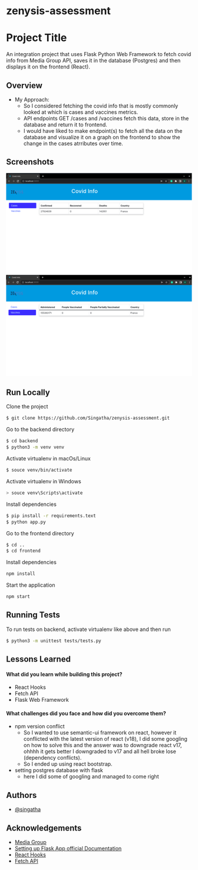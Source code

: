 # zenysis-assessment


# Project Title

An integration project that uses Flask Python Web Framework to fetch covid info from Media Group API, saves it in the database (Postgres) and then displays it on the frontend (React).

## Overview

- My Approach:
    - So I considered fetching the covid info that is mostly commonly looked at which is cases and vaccines metrics.
    - API endpoints GET /cases and /vaccines fetch this data, store in the database and return it to frontend.
    - I would have liked to make endpoint(s) to fetch all the data on the database and visualize it on a graph on the frontend to show the change in the cases atrributes over time.


## Screenshots

![App Screenshot 1](./frontend/src/images/caese_display.png)
![App Screenshot 2](./frontend/src/images/vaccines_display.png)


## Run Locally

Clone the project

```bash
$ git clone https://github.com/Singatha/zenysis-assessment.git
```

Go to the backend directory

```bash
$ cd backend
$ python3 -m venv venv
```

Activate virtualenv in macOs/Linux
```bash
$ souce venv/bin/activate
```

Activate virtualenv in Windows
```bash
> souce venv\Scripts\activate
```

Install dependencies

```bash
$ pip install -r requirements.text
$ python app.py
```
Go to the frontend directory

```bash
$ cd ..
$ cd frontend
```

Install dependencies

```bash
npm install
```

Start the application

```bash
npm start
```

## Running Tests

To run tests on backend, activate virtualenv like above and then run

```bash
$ python3 -m unittest tests/tests.py
```

## Lessons Learned

#### What did you learn while building this project?
- React Hooks
- Fetch API
- Flask Web Framework

#### What challenges did you face and how did you overcome them?
- npm version conflict
    - So I wanted to use semantic-ui framework on react, however it conflicted with the latest version of react (v18), I did some googling on how to solve this and the answer was to downgrade react v17, ohhhh it gets better I downgraded to v17 and all hell broke lose (dependency conflicts).
    - So I ended up using react bootstrap.
- setting postgres database with flask
    - here I did some of googling and managed to come right

## Authors

- [@singatha](https://www.github.com/singatha)


## Acknowledgements

 - [Media Group](https://github.com/M-Media-Group/Covid-19-API)
 - [Setting up Flask App official Documentation](https://flask.palletsprojects.com/en/2.1.x/installation/)
 - [React Hooks](https://www.w3schools.com/react/react_hooks.asp)
 - [Fetch API](https://reactjs.org/docs/faq-ajax.html)
